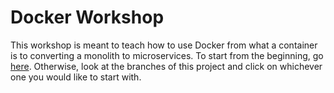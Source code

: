 # Docker Workshop
This workshop is meant to teach how to use Docker from what a container is to converting a monolith to microservices. To start from the beginning, go [here](https://github.com/jenterkin/docker-microservice-example/tree/01-what-is-docker). Otherwise, look at the branches of this project and click on whichever one you would like to start with.
